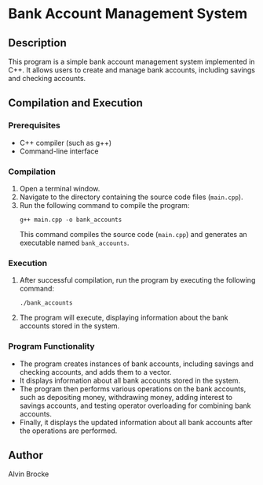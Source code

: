 # Bank Account Management System

## Description
This program is a simple bank account management system implemented in C++. It allows users to create and manage bank accounts, including savings and checking accounts.

## Compilation and Execution

### Prerequisites
- C++ compiler (such as g++)
- Command-line interface

### Compilation
1. Open a terminal window.
2. Navigate to the directory containing the source code files (`main.cpp`).
3. Run the following command to compile the program:
    ```
    g++ main.cpp -o bank_accounts
    ```
    This command compiles the source code (`main.cpp`) and generates an executable named `bank_accounts`.

### Execution
1. After successful compilation, run the program by executing the following command:
    ```
    ./bank_accounts
    ```
2. The program will execute, displaying information about the bank accounts stored in the system.

### Program Functionality
- The program creates instances of bank accounts, including savings and checking accounts, and adds them to a vector.
- It displays information about all bank accounts stored in the system.
- The program then performs various operations on the bank accounts, such as depositing money, withdrawing money, adding interest to savings accounts, and testing operator overloading for combining bank accounts.
- Finally, it displays the updated information about all bank accounts after the operations are performed.

## Author
Alvin Brocke
